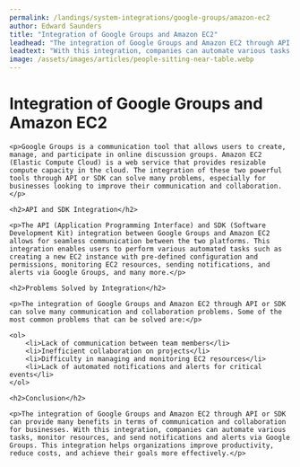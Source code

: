 ```yaml
---
permalink: /landings/system-integrations/google-groups/amazon-ec2
author: Edward Saunders
title: "Integration of Google Groups and Amazon EC2"
leadhead: "The integration of Google Groups and Amazon EC2 through API or SDK can provide many benefits in terms of communication and collaboration for businesses"
leadtext: "With this integration, companies can automate various tasks, monitor resources, and send notifications and alerts via Google Groups. This integration helps organizations improve productivity, reduce costs, and achieve their goals more effectively."
image: /assets/images/articles/people-sitting-near-table.webp
---
```

<div class="arttext">	<h1>Integration of Google Groups and Amazon EC2</h1>

	<p>Google Groups is a communication tool that allows users to create, manage, and participate in online discussion groups. Amazon EC2 (Elastic Compute Cloud) is a web service that provides resizable compute capacity in the cloud. The integration of these two powerful tools through API or SDK can solve many problems, especially for businesses looking to improve their communication and collaboration.</p>

	<h2>API and SDK Integration</h2>

	<p>The API (Application Programming Interface) and SDK (Software Development Kit) integration between Google Groups and Amazon EC2 allows for seamless communication between the two platforms. This integration enables users to perform various automated tasks such as creating a new EC2 instance with pre-defined configuration and permissions, monitoring EC2 resources, sending notifications, and alerts via Google Groups, and many more.</p>

	<h2>Problems Solved by Integration</h2>

	<p>The integration of Google Groups and Amazon EC2 through API or SDK can solve many communication and collaboration problems. Some of the most common problems that can be solved are:</p>

	<ol>
		<li>Lack of communication between team members</li>
		<li>Inefficient collaboration on projects</li>
		<li>Difficulty in managing and monitoring EC2 resources</li>
		<li>Lack of automated notifications and alerts for critical events</li>
	</ol>

	<h2>Conclusion</h2>

	<p>The integration of Google Groups and Amazon EC2 through API or SDK can provide many benefits in terms of communication and collaboration for businesses. With this integration, companies can automate various tasks, monitor resources, and send notifications and alerts via Google Groups. This integration helps organizations improve productivity, reduce costs, and achieve their goals more effectively.</p>

</div>